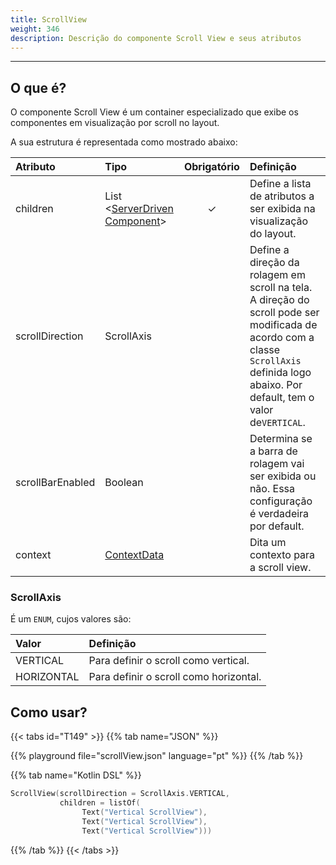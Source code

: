 ```yaml
---
title: ScrollView
weight: 346
description: Descrição do componente Scroll View e seus atributos
---
```


---

## O que é?

O componente Scroll View é um container especializado que exibe os componentes em visualização por scroll no layout.

A sua estrutura é representada como mostrado abaixo:

<table>
  <thead>
    <tr>
      <th style="text-align:left"><strong>Atributo</strong>
      </th>
      <th style="text-align:left"><strong>Tipo</strong>
      </th>
      <th style="text-align:center">Obrigat&#xF3;rio</th>
      <th style="text-align:left"><strong>Defini&#xE7;&#xE3;o</strong>
      </th>
    </tr>
  </thead>
  <tbody>
    <tr>
      <td style="text-align:left">children</td>
      <td style="text-align:left">
        List
          <br />&lt;<a href="../../widget">ServerDriven</a>
        <a href="../../widget">Component</a>&gt;
      </td>
      <td style="text-align:center">&#x2713;</td>
      <td style="text-align:left">Define a lista de atributos a ser exibida na visualiza&#xE7;&#xE3;o do
        layout. <strong><br /></strong>
      </td>
    </tr>
    <tr>
      <td style="text-align:left">scrollDirection</td>
      <td style="text-align:left">ScrollAxis</td>
      <td style="text-align:center"></td>
      <td style="text-align:left">
        Define a dire&#xE7;&#xE3;o da rolagem em scroll na tela.
        A dire&#xE7;&#xE3;o do scroll pode ser modificada de acordo com a classe <code>ScrollAxis</code> definida
          logo abaixo. Por default, tem o valor de<code>VERTICAL</code>.
      </td>
    </tr>
    <tr>
      <td style="text-align:left">scrollBarEnabled</td>
      <td style="text-align:left">Boolean</td>
      <td style="text-align:center"></td>
      <td style="text-align:left">Determina se a barra de rolagem vai ser exibida ou n&#xE3;o. Essa configura&#xE7;&#xE3;o
        &#xE9; verdadeira por default.</td>
    </tr>
    <tr>
      <td style="text-align:left">context</td>
      <td style="text-align:left"><a href="../../contexto/">ContextData</a>
      </td>
      <td style="text-align:center"></td>
      <td style="text-align:left">Dita um contexto para a scroll view.</td>
    </tr>
  </tbody>
</table>

### ScrollAxis

É um `ENUM`, cujos valores são:

| Valor | Definição |
| :--- | :--- |
| VERTICAL | Para definir o scroll como vertical. |
| HORIZONTAL | Para definir o scroll como horizontal. |

## Como usar?

{{< tabs id="T149" >}}
{{% tab name="JSON" %}}
<!-- json-playground:scrollView.json
{
   "_beagleComponent_":"beagle:scrollview",
   "children":[
      {
         "_beagleComponent_":"beagle:text",
         "text":"Vertical ScrollView"
      },
      {
         "_beagleComponent_":"beagle:text",
         "text":"Vertical ScrollView"
      },
      {
         "_beagleComponent_":"beagle:text",
         "text":"Vertical ScrollView"
      }
   ],
   "scrollDirection":"VERTICAL"
}

-->
{{% playground file="scrollView.json" language="pt" %}}
{{% /tab %}}

{{% tab name="Kotlin DSL" %}}
```kotlin
ScrollView(scrollDirection = ScrollAxis.VERTICAL,
           children = listOf(
                Text("Vertical ScrollView"),
                Text("Vertical ScrollView"),
                Text("Vertical ScrollView")))
```
{{% /tab %}}
{{< /tabs >}}
